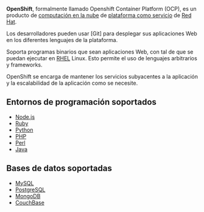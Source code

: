 **OpenShift**, formalmente llamado Openshift Container Platform (OCP), es un producto de [computación en la nube](https://es.wikipedia.org/wiki/Computaci%C3%B3n_en_la_nube "Computación en la nube") de [plataforma como servicio](https://es.wikipedia.org/wiki/Plataforma_como_servicio "Plataforma como servicio") de [Red Hat](https://es.wikipedia.org/wiki/Red_Hat "Red Hat").

Los desarrolladores pueden usar [Git] para desplegar sus aplicaciones Web en los diferentes lenguajes de la plataforma.

Soporta programas binarios que sean aplicaciones Web, con tal de que se puedan ejecutar en [RHEL](https://es.wikipedia.org/wiki/Red_Hat_Enterprise_Linux "Red Hat Enterprise Linux") Linux. Esto permite el uso de lenguajes arbitrarios y frameworks.

OpenShift se encarga de mantener los servicios subyacentes a la aplicación y la escalabilidad de la aplicación como se necesite.

## Entornos de programación soportados

- [Node.js](https://es.wikipedia.org/wiki/Node.js "Node.js")
- [Ruby](https://es.wikipedia.org/wiki/Ruby_(lenguaje_de_programaci%C3%B3n) "Ruby (lenguaje de programación)")
- [Python](https://es.wikipedia.org/wiki/Python_(lenguaje_de_programaci%C3%B3n) "Python (lenguaje de programación)")
- [PHP](https://es.wikipedia.org/wiki/PHP "PHP")
- [Perl](https://es.wikipedia.org/wiki/Perl "Perl")
- [Java](https://es.wikipedia.org/wiki/Java_(lenguaje_de_programaci%C3%B3n) "Java (lenguaje de programación)")

## Bases de datos soportadas

- [MySQL](https://es.wikipedia.org/wiki/MySQL "MySQL")
- [PostgreSQL](https://es.wikipedia.org/wiki/PostgreSQL "PostgreSQL")
- [MongoDB](https://es.wikipedia.org/wiki/MongoDB "MongoDB")
- [CouchBase](https://es.wikipedia.org/w/index.php?title=CouchBase&action=edit&redlink=1 "CouchBase (aún no redactado)")